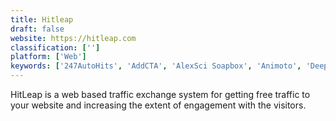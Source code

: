 ```yaml
---
title: Hitleap
draft: false 
website: https://hitleap.com
classification: ['']
platform: ['Web']
keywords: ['247AutoHits', 'AddCTA', 'AlexSci Soapbox', 'Animoto', 'DeepLink', 'Easyhits4u', 'Fomo', 'Hit4Hit', 'Insighter.io', 'Linkiro', 'ManyHit', 'Olay.io', 'Organic Hits', 'PromoRepublic', 'Rebrandly', 'Rite.ly', 'Yibbida', 'autowebsurf', 'eBesucher', 'exitbar.io']
---
```

HitLeap is a web based traffic exchange system for getting free traffic to your website and increasing the extent of engagement with the visitors.